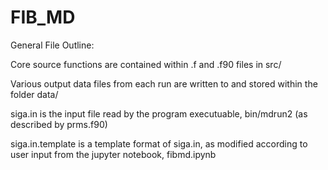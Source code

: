 # FIB_MD
General File Outline:

Core source functions are contained within .f and .f90 files in src/

Various output data files from each run are written to and stored within the folder
data/

siga.in is the input file read by the program executuable, bin/mdrun2 (as described
  by prms.f90)

siga.in.template is a template format of siga.in, as modified according to user
input from the jupyter notebook, fibmd.ipynb

